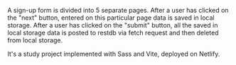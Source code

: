 A sign-up form is divided into 5 separate pages.
After a user has clicked on the "next" button, entered on this particular page data is saved in local storage.
After a user has clicked on the "submit" button, all the saved in local storage data is posted to restdb via fetch request and then deleted from local storage.

It's a study project implemented with Sass and Vite, deployed on Netlify.
